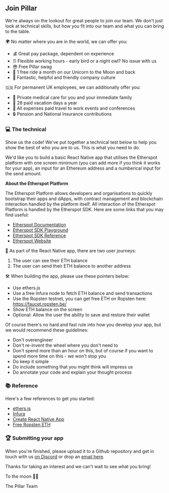 ## Join Pillar

We're always on the lookout for great people to join our team. We don't just look at technical skills, but how you fit into our team and what you can bring to the table.

🌍 No matter where you are in the world, we can offer you:

- 💰 Great pay package, dependent on experience
- ⏰ Flexible working hours - early bird or a night owl? No issue with us
- 😎 Free Pillar swag
- 🦄 1 free ride a month on our Unicorn to the Moon and back
- 💖 Fantastic, helpful and friendly company culture

🇬🇧 For permanent UK employees, we can additionally offer you:

- 🏥 Private medical care for you and your immediate family
- 🌴 28 paid vacation days a year
- 🛫 All expenses paid travel to work events and conferences
- 🔒 Pension and National Insurance contributions

### 💻 The technical

Show us the code! We've put together a technical test below to help you show the best of who you are to us. This is what you need to do.

We'd like you to build a basic React Native app that utilises the Etherspot platform with one screen minimum (you can add more if you think it works for your app), an input for an Ethereum address and a numberical input for the send amount.

**About the Etherspot Platform**

The Etherspot Platform allows developers and organisations to quickly bootstrap their apps and dApps, with contract management and blockchain interaction handled by the platform itself. All interaction of the Etherspot Platform is handled by the Etherspot SDK. Here are some links that you may find useful:

- [Etherspot Documentation](https://docs.etherspot.dev)
- [Etherspot SDK Playground](https://try.etherspot.dev)
- [Etherspot SDK Reference](https://sdk.etherspot.dev)
- [Etherspot Website](https://etherspot.io)

🚏 As part of the React Native app, there are two user journeys:

1. The user can see their ETH balance
2. The user can send their ETH balance to another address

🛠 When building the app, please use these pointers below:

- Use ethers.js
- Use a free Infura node to fetch ETH balance and send transactions
- Use the Ropsten testnet, 
you can get free ETH on Ropsten here: https://faucet.ropsten.be/
- Show ETH balance on the screen
- Optional: Allow the user the ability to save and restore their wallet

Of course there's no hard and fast rule into how you develop your app, but we would recommend these guidelines:

- Don't overengineer
- Don't re-invent the wheel where you don't need to
- Don't spend more than an hour on this, but of course if you want to spend more time on this - we won't stop you
- Do keep it simple
- Do include something that you might think will impress us
- Do annotate your code and explain your thought process

### 📚 Reference
Here's a few references to get you started:

- [ethers.js](https://docs.ethers.io/v5/)
- [Infura](https://infura.io/)
- [Create React Native App](https://reactnative.dev/docs/getting-started)
- [Free Ropsten ETH](https://faucet.ropsten.be/)

### 🏆 Submitting your app

When you're finished, please upload it to a Github repository and get in touch with us [on Discord](https://chat.pillar.fi) or drop an [email here](mailto:kieran@pillarproject.io?subject=App%20Submission).

Thanks for taking an interest and we can't wait to see what you bring!

To the moon 🚀🌙

The Pillar Team
